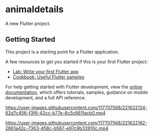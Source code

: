# animaldetails

A new Flutter project.

## Getting Started

This project is a starting point for a Flutter application.

A few resources to get you started if this is your first Flutter project:

- [Lab: Write your first Flutter app](https://docs.flutter.dev/get-started/codelab)
- [Cookbook: Useful Flutter samples](https://docs.flutter.dev/cookbook)

For help getting started with Flutter development, view the
[online documentation](https://docs.flutter.dev/), which offers tutorials,
samples, guidance on mobile development, and a full API reference.


https://user-images.githubusercontent.com/117707568/221622124-62d7c456-f3f6-42cc-b77e-6c5c661facb0.mp4



https://user-images.githubusercontent.com/117707568/221622162-2861a42c-7363-458c-b587-e97c9b33910c.mp4

